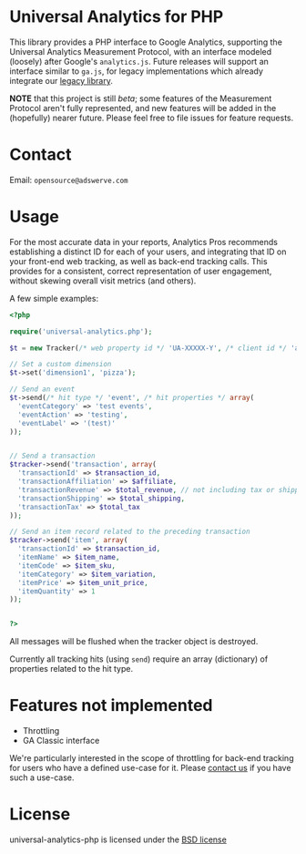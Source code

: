 # Universal Analytics for PHP 

This library provides a PHP interface to Google Analytics, supporting the Universal Analytics Measurement Protocol, with an interface modeled (loosely) after Google's `analytics.js`.
Future releases will support an interface similar to `ga.js`, for legacy implementations which already integrate our [legacy library](https://github.com/analytics-pros/google-analytics-php-legacy).

**NOTE** that this project is still _beta_; some features of the Measurement Protocol aren't fully represented, and new features will be added in the (hopefully) nearer future. Please feel free to file issues for feature requests.

# Contact
Email: `opensource@adswerve.com`

# Usage

For the most accurate data in your reports, Analytics Pros recommends establishing a distinct ID for each of your users, and integrating that ID on your front-end web tracking, as well as back-end tracking calls. This provides for a consistent, correct representation of user engagement, without skewing overall visit metrics (and others).

A few simple examples:

```php
<?php

require('universal-analytics.php');

$t = new Tracker(/* web property id */ 'UA-XXXXX-Y', /* client id */ 'abc', /* user id */ null);

// Set a custom dimension
$t->set('dimension1', 'pizza');

// Send an event
$t->send(/* hit type */ 'event', /* hit properties */ array(
  'eventCategory' => 'test events',
  'eventAction' => 'testing',
  'eventLabel' => '(test)'
));


// Send a transaction
$tracker->send('transaction', array(
  'transactionId' => $transaction_id,
  'transactionAffiliation' => $affiliate,
  'transactionRevenue' => $total_revenue, // not including tax or shipping
  'transactionShipping' => $total_shipping,
  'transactionTax' => $total_tax
));

// Send an item record related to the preceding transaction
$tracker->send('item', array(
  'transactionId' => $transaction_id,
  'itemName' => $item_name,
  'itemCode' => $item_sku,
  'itemCategory' => $item_variation,
  'itemPrice' => $item_unit_price,
  'itemQuantity' => 1
));


?>
```

All messages will be flushed when the tracker object is destroyed.

Currently all tracking hits (using `send`) require an array (dictionary) of properties related to the hit type.


# Features not implemented

* Throttling 
* GA Classic interface

We're particularly interested in the scope of throttling for back-end tracking for users who have a defined use-case for it. Please [contact us](mailto:opensource@adswerve.com) if you have such a use-case.


# License

universal-analytics-php is licensed under the [BSD license](./LICENSE)
